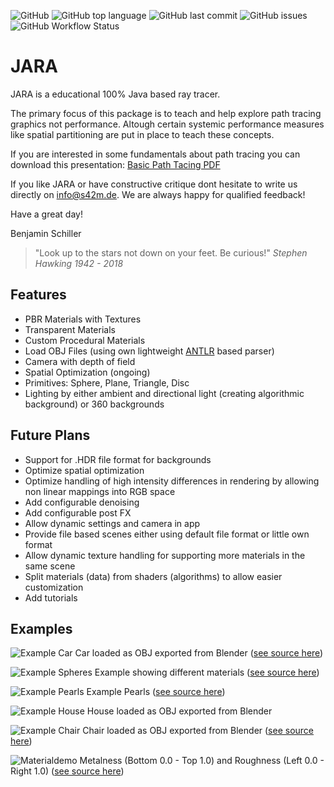 ![GitHub](https://img.shields.io/github/license/studio42gmbh/jara)
![GitHub top language](https://img.shields.io/github/languages/top/studio42gmbh/jara)
![GitHub last commit](https://img.shields.io/github/last-commit/studio42gmbh/jara)
![GitHub issues](https://img.shields.io/github/issues/studio42gmbh/jara)
![GitHub Workflow Status](https://img.shields.io/github/workflow/status/studio42gmbh/jara/Java%20CI%20with%20Maven)

# JARA

JARA is a educational 100% Java based ray tracer.

The primary focus of this package is to teach and help explore path tracing graphics not performance.
Altough certain systemic performance measures like spatial partitioning are put in place to teach these concepts.

If you are interested in some fundamentals about path tracing you can download this presentation:
[Basic Path Tacing PDF](https://github.com/studio42gmbh/jara/blob/main/docs/documents/s42-basics-pathtracing.pdf)

If you like JARA or have constructive critique dont hesitate to write us directly on info@s42m.de. 
We are always happy for qualified feedback!

Have a great day!

Benjamin Schiller

> "Look up to the stars not down on your feet. Be curious!" _Stephen Hawking 1942 - 2018_


## Features

* PBR Materials with Textures
* Transparent Materials
* Custom Procedural Materials
* Load OBJ Files (using own lightweight [ANTLR](https://github.com/antlr/antlr4) based parser)
* Camera with depth of field
* Spatial Optimization (ongoing)
* Primitives: Sphere, Plane, Triangle, Disc
* Lighting by either ambient and directional light (creating algorithmic background) or 360 backgrounds


## Future Plans

* Support for .HDR file format for backgrounds
* Optimize spatial optimization
* Optimize handling of high intensity differences in rendering by allowing non linear mappings into RGB space
* Add configurable denoising
* Add configurable post FX
* Allow dynamic settings and camera in app
* Provide file based scenes either using default file format or little own format
* Allow dynamic texture handling for supporting more materials in the same scene
* Split materials (data) from shaders (algorithms) to allow easier customization
* Add tutorials


## Examples

![Example Car](https://github.com/studio42gmbh/jara/blob/main/docs/images/jara-shelby-cobra-2022-small.png)
Car loaded as OBJ exported from Blender ([see source here](https://github.com/studio42gmbh/jara/blob/main/src/main/java/de/s42/jara/scenes/CarStill.java))

![Example Spheres](https://studio42gmbh.github.io/jara/images/jara-spheres-2020-12-31-11-11-08.jpg)
Example showing different materials ([see source here](https://github.com/studio42gmbh/jara/blob/main/src/main/java/de/s42/jara/scenes/Spheres.java))

![Example Pearls](https://studio42gmbh.github.io/jara/images/jara-pearls-2021-01-10-00-40-18.jpg)
Example Pearls ([see source here](https://github.com/studio42gmbh/jara/blob/main/src/main/java/de/s42/jara/scenes/Pearls.java))

![Example House](https://studio42gmbh.github.io/jara/images/jara-meshtest2-2020-07-26-15-28-20.jpg)
House loaded as OBJ exported from Blender

![Example Chair](https://studio42gmbh.github.io/jara/images/jara-chairstill-2020-12-27-22-29-50.jpg)
Chair loaded as OBJ exported from Blender ([see source here](https://github.com/studio42gmbh/jara/blob/main/src/main/java/de/s42/jara/scenes/ChairStill.java))

![Materialdemo](https://studio42gmbh.github.io/jara/images/jara-roughnessmetalness-2021-01-10-19-02-45.jpg)
Metalness (Bottom 0.0 - Top 1.0) and Roughness (Left 0.0 - Right 1.0) ([see source here](https://github.com/studio42gmbh/jara/blob/main/src/main/java/de/s42/jara/scenes/RoughnessMetalness.java))


